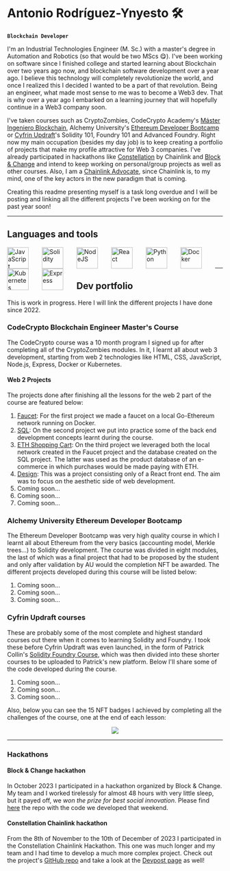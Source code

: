 # Antonio Rodríguez-Ynyesto 🛠️

**`Blockchain Developer`**

I'm an Industrial Technologies Engineer (M. Sc.) with a master's degree in Automation and Robotics (so that would be two MScs 😋). I've been working on software since I finished college and started learning about Blockchain over two years ago now, and blockchain software development over a year ago. I believe this technology will completely revolutionize the world, and once I realized this I decided I wanted to be a part of that revolution. Being an engineer, what made most sense to me was to become a Web3 dev. That is why over a year ago I embarked on a learning journey that will hopefully continue in a Web3 company soon.

I've taken courses such as CryptoZombies, CodeCrypto Academy's [Máster Ingeniero Blockchain](https://codecrypto.academy/master-ingeniero-blockchain/), Alchemy University's [Ethereum Developer Bootcamp](https://www.alchemy.com/university/courses/ethereum) or [Cyfrin Updraft](https://updraft.cyfrin.io/)'s Solidity 101, Foundry 101 and Advanced Foundry. Right now my main occupation (besides my day job) is to keep creating a portfolio of projects that make my profile attractive for Web 3 companies. I've already participated in hackathons like [Constellation](https://chain.link/hackathon) by Chainlink and [Block & Change](https://hackathon.blockandchange.com/) and intend to keep working on personal/group projects as well as other courses. Also, I am a [Chainlink Advocate](https://chain.link/community/advocates), since Chainlink is, to my mind, one of the key actors in the new paradigm that is coming. 

Creating this readme presenting myself is a task long overdue and I will be posting and linking all the different projects I've been working on for the past year soon!

---

## Languages and tools
<img align="left" alt="JavaScript" width="50em" style="padding-right:2em" src="https://cdn.jsdelivr.net/gh/devicons/devicon/icons/javascript/javascript-original.svg" />
<img align="left" alt="Solidity" width="50em" style="padding-right:2em" src="https://cdn.jsdelivr.net/gh/devicons/devicon/icons/solidity/solidity-original.svg" />
<img align="left" alt="NodeJS" width="50em" style="padding-right:2em" src="https://cdn.jsdelivr.net/gh/devicons/devicon/icons/nodejs/nodejs-original.svg" />
<img align="left" alt="React" width="50em" style="padding-right:2em" src="https://cdn.jsdelivr.net/gh/devicons/devicon/icons/react/react-original.svg" />
<img align="left" alt="Python" width="50em" style="padding-right:2em" src="https://cdn.jsdelivr.net/gh/devicons/devicon/icons/python/python-original.svg" />
<img align="left" alt="Docker" width="50em" style="padding-right:2em" src="https://cdn.jsdelivr.net/gh/devicons/devicon/icons/docker/docker-original.svg" />
<img align="left" alt="Kubernetes" width="50em" style="padding-right:2em" src="https://cdn.jsdelivr.net/gh/devicons/devicon/icons/kubernetes/kubernetes-plain.svg" />
<img align="left" alt="Express" width="50em" style="padding-right:2em" src="https://cdn.jsdelivr.net/gh/devicons/devicon/icons/express/express-original.svg" />
<br/>
&nbsp;
&nbsp;

---

## Dev portfolio
This is work in progress. Here I will link the different projects I have done since 2022.

### CodeCrypto Blockchain Engineer Master's Course
The CodeCrypto course was a 10 month program I signed up for after completing all of the CryptoZombies modules. In it, I learnt all about web 3 development, starting from web 2 technologies like HTML, CSS, JavaScript, Node.js, Express, Docker or Kubernetes.

#### Web 2 Projects
The projects done after finishing all the lessons for the web 2 part of the course are featured below:

1. [Faucet](https://github.com/arynyestos/CodeCryptoFaucetProject): For the first project we made a faucet on a local Go-Ethereum network running on Docker. 
2. [SQL](https://github.com/arynyestos/CodeCryptoSqlProject/blob/main/README.md): On the second project we put into practice some of the back end development concepts learnt during the course.
3. [ETH Shopping Cart](https://github.com/arynyestos/CodeCryptoEthEcommerce): On the third project we leveraged both the local network created in the Faucet project and the database created on the SQL project. The latter was used as the product database of an e-commerce in which purchases would be made paying with ETH.
4. [Design](https://github.com/arynyestos/CodeCryptoDesignProject): This was a project consisting only of a React front end. The aim was to focus on the aesthetic side of web development. 
5. Coming soon...
6. Coming soon...
7. Coming soon...

### Alchemy University Ethereum Developer Bootcamp
The Ethereum Developer Bootcamp was very high quality course in which I learnt all about Ethereum from the very basics (accounting model, Merkle trees...) to Solidity development. The course was divided in eight modules, the last of which was a final project that had to be proposed by the student and only after validation by AU would the completion NFT be awarded. The different projects developed during this course will be listed below:

1. Coming soon...
2. Coming soon...
3. Coming soon...

### Cyfrin Updraft courses
These are probably some of the most complete and highest standard courses out there when it comes to learning Solidity and Foundry. I took these before Cyfrin Updraft was even launched, in the form of Patrick Collin's [Solidity Foundry Course](https://youtu.be/umepbfKp5rI?si=DkXsESBdLM262FiD), which was then divided into these shorter courses to be uploaded to Patrick's new platform. Below I'll share some of the code developed during the course.

1. Coming soon...
2. Coming soon...
3. Coming soon...

Also, below you can see the 15 NFT badges I achieved by completing all the challenges of the course, one at the end of each lesson:

<p align="center">
  <img src="https://github.com/arynyestos/arynyestos/assets/33223441/7efaeb5d-4424-4688-bdf6-100a2292dd0b">
</p>

---

### Hackathons

#### Block & Change hackathon

In October 2023 I participated in a hackathon organized by Block & Change. My team and I worked tirelessly for almost 48 hours with very little sleep, but it payed off, we *won the prize for best social innovation*. Please find [here](https://github.com/arynyestos/BlockChangeHackathon) the repo with the code we developed that weekend.

#### Constellation Chainlink hackathon

From the 8th of November to the 10th of December of 2023 I participated in the Constellation Chainlink Hackathon. This one was much longer and my team and I had time to develop a much more complex project. Check out the project's [GitHub repo](https://github.com/CarlosAlegreUr/Constellation-ChainlinkHackathon-2023) and take a look at the [Devpost page](https://devpost.com/software/prompt-fighters) as well!
                    
<!--
**arynyestos/arynyestos** is a ✨ _special_ ✨ repository because its `README.md` (this file) appears on your GitHub profile.

Here are some ideas to get you started:

- 🔭 I’m currently working on ...
- 🌱 I’m currently learning ...
- 👯 I’m looking to collaborate on ...
- 🤔 I’m looking for help with ...
- 💬 Ask me about ...
- 📫 How to reach me: ...
- ⚡ Fun fact: ...
-->
